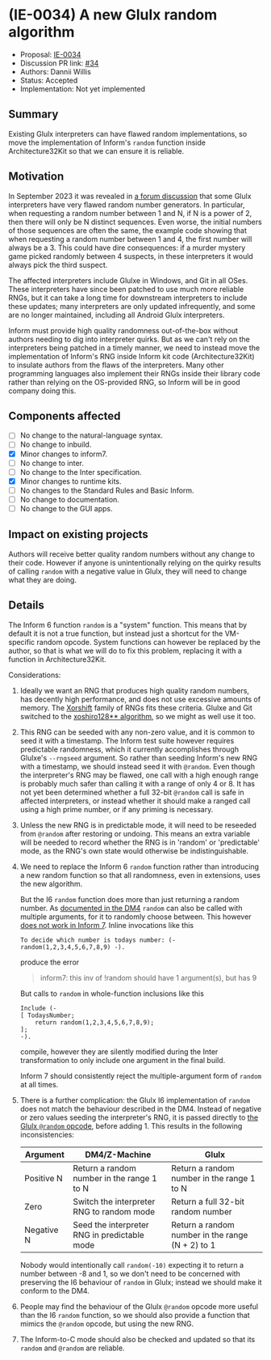 # (IE-0034) A new Glulx random algorithm

* Proposal: [IE-0034](0034-glulx-random.md)
* Discussion PR link: [#34](https://github.com/ganelson/inform-evolution/pull/34)
* Authors: Dannii Willis
* Status: Accepted
* Implementation: Not yet implemented

## Summary

Existing Glulx interpreters can have flawed random implementations, so move the
implementation of Inform's `random` function inside Architecture32Kit so that
we can ensure it is reliable.

## Motivation

In September 2023 it was revealed in [a forum discussion](https://intfiction.org/t/lack-of-randomness-sometimes-when-compiling-for-glulx/64533)
that some Glulx interpreters have very flawed random number generators. In
particular, when requesting a random number between 1 and N, if N is a power of
2, then there will only be N distinct sequences. Even worse, the initial numbers
of those sequences are often the same, the example code showing that when
requesting a random number between 1 and 4, the first number will always be a 3.
This could have dire consequences: if a murder mystery game picked randomly
between 4 suspects, in these interpreters it would always pick the third suspect.

The affected interpreters include Glulxe in Windows, and Git in all OSes. These
interpreters have since been patched to use much more reliable RNGs, but it can
take a long time for downstream interpreters to include these updates; many
interpreters are only updated infrequently, and some are no longer maintained,
including all Android Glulx interpreters.

Inform must provide high quality randomness out-of-the-box without authors needing
to dig into interpreter quirks. But as we can't rely on the interpreters being
patched in a timely manner, we need to instead move the implementation of Inform's
RNG inside Inform kit code (Architecture32Kit) to insulate authors from the flaws
of the interpreters. Many other programming languages also implement their RNGs
inside their library code rather than relying on the OS-provided RNG, so Inform
will be in good company doing this.

## Components affected

- [ ] No change to the natural-language syntax.
- [ ] No change to inbuild.
- [x] Minor changes to inform7.
- [ ] No change to inter.
- [ ] No change to the Inter specification.
- [x] Minor changes to runtime kits.
- [ ] No changes to the Standard Rules and Basic Inform.
- [ ] No change to documentation.
- [ ] No change to the GUI apps.

## Impact on existing projects

Authors will receive better quality random numbers without any change to their
code. However if anyone is unintentionally relying on the quirky results of
calling `random` with a negative value in Glulx, they will need to change what
they are doing.

## Details

The Inform 6 function `random` is a "system" function. This means that by default
it is not a true function, but instead just a shortcut for the VM-specific random
opcode. System functions can however be replaced by the author, so that is what
we will do to fix this problem, replacing it with a function in Architecture32Kit.

Considerations:

1. Ideally we want an RNG that produces high quality random numbers, has decently
    high performance, and does not use excessive amounts of memory. The [Xorshift](https://en.wikipedia.org/wiki/Xorshift)
    family of RNGs fits these criteria. Glulxe and Git switched to the
    [xoshiro128** algorithm](https://prng.di.unimi.it/), so we might as well
    use it too.

2. This RNG can be seeded with any non-zero value, and it is common to seed it
    with a timestamp. The Inform test suite however requires predictable randomness,
    which it currently accomplishes through Glulxe's `--rngseed` argument. So
    rather than seeding Inform's new RNG with a timestamp, we should instead seed
    it with `@random`. Even though the interpreter's RNG may be flawed, one call
    with a high enough range is probably much safer than calling it with a range
    of only 4 or 8. It has not yet been determined whether a full 32-bit `@random`
    call is safe in affected interpreters, or instead whether it should make a
    ranged call using a high prime number, or if any priming is necessary.

3. Unless the new RNG is in predictable mode, it will need to be reseeded from
    `@random` after restoring or undoing. This means an extra variable will be
    needed to record whether the RNG is in 'random' or 'predictable' mode, as
    the RNG's own state would otherwise be indistinguishable.

4. We need to replace the Inform 6 `random` function rather than introducing a
    new random function so that all randomness, even in extensions, uses the new
    algorithm.
    
    But the I6 `random` function does more than just returning a random number.
    As [documented in the DM4](https://www.inform-fiction.org/manual/html/s1.html#p45)
    `random` can also be called with multiple arguments, for it to randomly choose
    between. This however [does not work in Inform 7](https://intfiction.org/t/lack-of-randomness-sometimes-when-compiling-for-glulx/64533/101).
    Inline invocations like this
    ```
    To decide which number is todays number: (- random(1,2,3,4,5,6,7,8,9) -).
    ```
    produce the error
    > inform7: this inv of !random should have 1 argument(s), but has 9
    
    But calls to `random` in whole-function inclusions like this
    ```
    Include (-
    [ TodaysNumber;
        return random(1,2,3,4,5,6,7,8,9);
    ];
    -).
    ```
    compile, however they are silently modified during the Inter transformation
    to only include one argument in the final build.

    Inform 7 should consistently reject the multiple-argument form of `random`
    at all times.

5. There is a further complication: the Glulx I6 implementation of `random`
    does not match the behaviour described in the DM4. Instead of negative or
    zero values seeding the interpreter's RNG, it is passed directly to [the Glulx
    `@random` opcode](https://www.eblong.com/zarf/glulx/Glulx-Spec.html#opcodes_rand),
    before adding 1. This results in the following inconsistencies:

    | Argument | DM4/Z-Machine | Glulx |
    |----------|---------------|-------|
    | Positive N | Return a random number in the range 1 to N | Return a random number in the range 1 to N |
    | Zero | Switch the interpreter RNG to random mode | Return a full 32-bit random number |
    | Negative N | Seed the interpreter RNG in predictable mode | Return a random number in the range (N + 2) to 1

    Nobody would intentionally call `random(-10)` expecting it to return a number
    between -8 and 1, so we don't need to be concerned with preserving the I6
    behaviour of `random` in Glulx; instead we should make it conform to the DM4.

6. People may find the behaviour of the Glulx `@random` opcode more useful than
    the I6 `random` function, so we should also provide a function that mimics
    the `@random` opcode, but using the new RNG.

7. The Inform-to-C mode should also be checked and updated so that its `random`
    and `@random` are reliable.